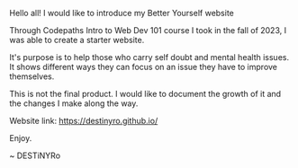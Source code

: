 Hello all! 
I would like to introduce my Better Yourself website 

Through Codepaths Intro to Web Dev 101 course I took in the fall of 2023, I was able to create a starter website.

It's purpose is to help those who carry self doubt and mental health issues. It shows different ways they can focus on an issue they have to improve themselves.

This is not the final product.
I would like to document the growth of it and the changes I make along the way.

Website link: https://destinyro.github.io/ 

Enjoy.


~ DESTiNYRo
